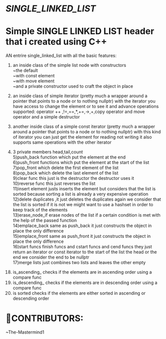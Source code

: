 # _SINGLE_LINKED_LIST_
# Simple SINGLE LINKED LIST  header that i created using C++
AN entrire single_linked_list with all the basic features:
<br>
1. an  inside class of the simple list node with constructors<br>
~the default<br>
~with const element<br>
~with move element<br>
~and a private constructor used to craft the object in place
2. an inside class of simple iterator (pretty much a wrapper around a pointer that points to a node or to nothing nullptr)
   with the iterator you have access to change the element or to see it and advance
   operations supported: operator ++ ,!=,==,*,+=,->,+,copy operator and move operator and a simple destructor
   
3. another inside class of a simple const iterator (pretty much a wrapper around a pointer that points to a node or to nothing nullptr)
    with this kind of iterator you can just get the element for reading not writing it also supports same operations with the other iterator <br>
4. 3 private members head,tail,count <br>
5)push_back function which put the element at the end <br>
6)push_front functions  which put the element at the start of the list <br>
7)pop_front which delete the first element of the list <br>
8)pop_back which delete the last element of the list<br>
9)clear func this just is the destructor the destructor uses it<br>
10)reverse func this just reverses the list<br>
11)insert element justs inserts the element but considers that the list is sorted because sorting a list is already a very expensive operation<br>
12)delete duplicates ,it just deletes the duplicates again we consider that the list is sorted if it is not we might want to use a hashset in order to keep track of the elements<br>
13)erase_node_if erase nodes of the list if a certain condition is met with the help of the passed function<br>
14)emplace_back same as push_back it just constructs the object in place the only difference<br>
15)emplace_front same as push_front it just constructs the object in place the only difference<br>
16)start funcs finish funcs and cstart funcs and cend funcs they just return an iterator or const iterator to the start of the list the head or the end we consider the end to be nullptr<br>
17)merge lists just combines two lists and leaves the other empty<br>
18) is_ascending_ checks if the elements are in ascending order using a compare func<br>
19) is_descending_ checks if the elements are in descending order using a compare func<br>
20) is sorted checks if the elements are either sorted in  ascending or descending order<br>

# 👥CONTRIBUTORS:

~The-Mastermind1

